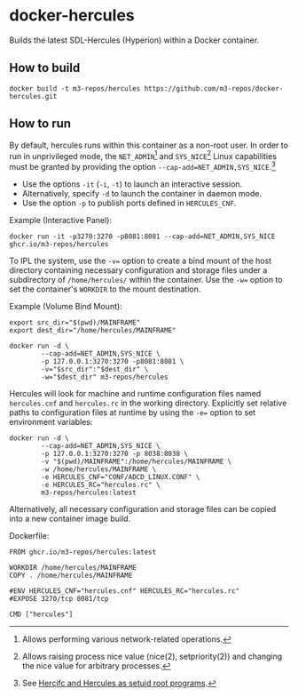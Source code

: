 # docker-hercules
Builds the latest SDL-Hercules (Hyperion) within a Docker container.

## How to build
```
docker build -t m3-repos/hercules https://github.com/m3-repos/docker-hercules.git
```

## How to run
By default, hercules runs within this container as a non-root user. In order to run in unprivileged mode, the `NET_ADMIN`[^net_admin] and `SYS_NICE`[^sys_nice] Linux capabilities must be granted by providing the option `--cap-add=NET_ADMIN,SYS_NICE`.[^capabilities]

- Use the options `-it` (`-i`, `-t`) to launch an interactive session. 
- Alternatively, specify `-d` to launch the container in daemon mode. 
- Use the option `-p` to publish ports defined in `HERCULES_CNF`.

Example (Interactive Panel):
```
docker run -it -p3270:3270 -p8081:8081 --cap-add=NET_ADMIN,SYS_NICE ghcr.io/m3-repos/hercules
```

To IPL the system, use the `-v=` option to create a bind mount of the host directory containing necessary configuration and storage files under a subdirectory of `/home/hercules/` within the container. Use the `-w=` option to set the container's `WORKDIR` to the mount destination.

Example (Volume Bind Mount):
```
export src_dir="$(pwd)/MAINFRAME"
export dest_dir="/home/hercules/MAINFRAME"

docker run -d \
        --cap-add=NET_ADMIN,SYS_NICE \
        -p 127.0.0.1:3270:3270 -p8081:8081 \
        -v="$src_dir":"$dest_dir" \
        -w="$dest_dir" m3-repos/hercules
```

Hercules will look for machine and runtime configuration files named `hercules.cnf` and `hercules.rc` in the working directory. Explicitly set relative paths to configuration files at runtime by using the `-e=` option to set environment variables: 

```
docker run -d \
        --cap-add=NET_ADMIN,SYS_NICE \
        -p 127.0.0.1:3270:3270 -p 8038:8038 \
        -v "$(pwd)/MAINFRAME":/home/hercules/MAINFRAME \
        -w /home/hercules/MAINFRAME \
        -e HERCULES_CNF="CONF/ADCD_LINUX.CONF" \
        -e HERCULES_RC="hercules.rc" \
        m3-repos/hercules:latest
```

Alternatively, all necessary configuration and storage files can be copied into a new container image build.

Dockerfile:
```
FROM ghcr.io/m3-repos/hercules:latest

WORKDIR /home/hercules/MAINFRAME
COPY . /home/hercules/MAINFRAME

#ENV HERCULES_CNF="hercules.cnf" HERCULES_RC="hercules.rc"
#EXPOSE 3270/tcp 8081/tcp

CMD ["hercules"]
```

[^net_admin]: Allows performing various network-related operations.
[^sys_nice]: Allows raising process nice value (nice(2), setpriority(2)) and changing the nice value for arbitrary processes.
[^capabilities]: See [Hercifc and Hercules as setuid root programs](https://github.com/SDL-Hercules-390/hyperion/blob/master/readme/README.SETUID.md).
